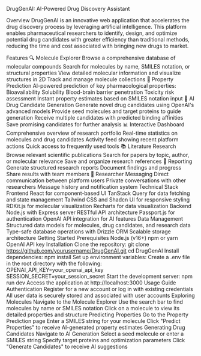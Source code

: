 DrugGenAI: AI-Powered Drug Discovery Assistant

Overview
DrugGenAI is an innovative web application that accelerates the drug discovery process by leveraging artificial intelligence. This platform enables pharmaceutical researchers to identify, design, and optimize potential drug candidates with greater efficiency than traditional methods, reducing the time and cost associated with bringing new drugs to market.

Features
🔍 Molecule Explorer
Browse a comprehensive database of molecular compounds
Search for molecules by name, SMILES notation, or structural properties
View detailed molecular information and visualize structures in 2D
Track and manage molecule collections
🧪 Property Prediction
AI-powered prediction of key pharmacological properties:
Bioavailability
Solubility
Blood-brain barrier penetration
Toxicity risk assessment
Instant property estimates based on SMILES notation input
🧬 AI Drug Candidate Generation
Generate novel drug candidates using OpenAI's advanced models
Provide seed molecules and target proteins to guide generation
Receive multiple candidates with predicted binding affinities
Save promising candidates for further analysis
📊 Interactive Dashboard
Comprehensive overview of research portfolio
Real-time statistics on molecules and drug candidates
Activity feed showing recent platform actions
Quick access to frequently used tools
📚 Literature Research
Browse relevant scientific publications
Search for papers by topic, author, or molecular relevance
Save and organize research references
📝 Reporting
Generate structured research reports
Document findings and progress
Share results with team members
💬 Researcher Messaging
Direct communication between platform users
Private conversations with other researchers
Message history and notification system
Technical Stack
Frontend
React for component-based UI
TanStack Query for data fetching and state management
Tailwind CSS and Shadcn UI for responsive styling
RDKit.js for molecular visualization
Recharts for data visualization
Backend
Node.js with Express server
RESTful API architecture
Passport.js for authentication
OpenAI API integration for AI features
Data Management
Structured data models for molecules, drug candidates, and research data
Type-safe database operations with Drizzle ORM
Scalable storage architecture
Getting Started
Prerequisites
Node.js (v16+)
npm or yarn
OpenAI API key
Installation
Clone the repository:
git clone https://github.com/yourusername/DrugGenAI.git
cd DrugGenAI
Install dependencies:
npm install
Set up environment variables:
Create a .env file in the root directory with the following:
OPENAI_API_KEY=your_openai_api_key
SESSION_SECRET=your_session_secret
Start the development server:
npm run dev
Access the application at http://localhost:3000
Usage Guide
Authentication
Register for a new account or log in with existing credentials
All user data is securely stored and associated with user accounts
Exploring Molecules
Navigate to the Molecule Explorer
Use the search bar to find molecules by name or SMILES notation
Click on a molecule to view its detailed properties and structure
Predicting Properties
Go to the Property Prediction page
Enter a SMILES string for your molecule
Click "Predict Properties" to receive AI-generated property estimates
Generating Drug Candidates
Navigate to AI Generation
Select a seed molecule or enter a SMILES string
Specify target proteins and optimization parameters
Click "Generate Candidates" to receive AI suggestions



